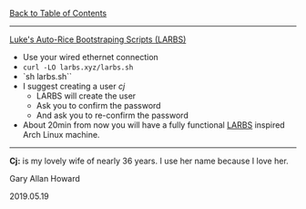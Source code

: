 [Back to Table of Contents](../README.md)
***

[Luke's Auto-Rice Bootstraping Scripts (LARBS)](https://github.com/LukeSmithxyz/LARBS)

* Use your wired ethernet connection 
* `curl -LO larbs.xyz/larbs.sh`
* `sh larbs.sh``
* I suggest creating a user _cj_
  * LARBS will create the user
  * Ask you to confirm the password
  * And ask you to re-confirm the password
* About 20min from now you will have a fully functional
  [LARBS](https://github.com/LukeSmithxyz/LARBS) inspired Arch Linux machine.

---
__Cj:__ is my lovely wife of nearly 36 years.  I use her name because
I love her.

Gary Allan Howard

2019.05.19
